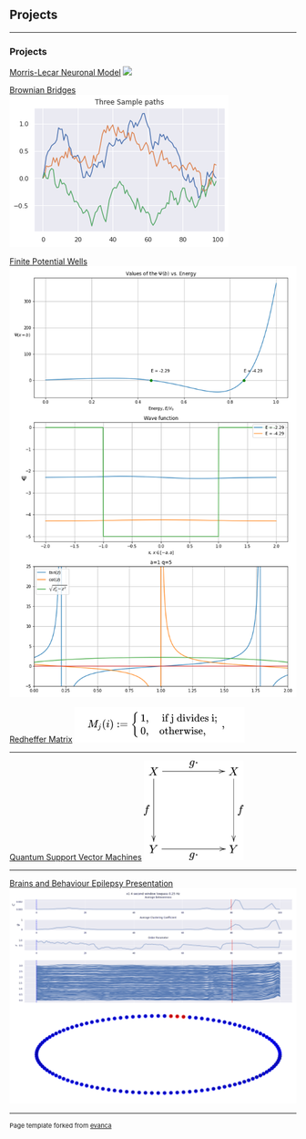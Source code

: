 ## Projects

---

### Projects

[Morris-Lecar Neuronal Model](https://github.com/kslote1/hopf-bifurcations/)
<img src="https://github.com/kslote1/hopf-bifurcations/blob/main/animation1.gif">

[Brownian Bridges](https://github.com/kslote1/brownian-bridge)
<img src="images/bb.png?raw=true"/>


[Finite Potential Wells](https://github.com/kslote1/finite-potential-well)
<img src="images/fig_1_5.png?raw=true"/>

[Redheffer Matrix](https://github.com/kslote1/Redheffer_matrix)
<img src="images/redheffer.png?raw=true"/>

---

[Quantum Support Vector Machines](https://github.com/kslote1/quantum-svm)
<img src="images/Equivariant_commutative_diagram.png?raw=true"/>

---

[Brains and Behaviour Epilepsy Presentation](/pdf/bb_poster.pdf)
<img src="images/anim-opt.gif?raw=true"/>




---
<p style="font-size:11px">Page template forked from <a href="https://github.com/evanca/quick-portfolio">evanca</a></p>
<!-- Remove above link if you don't want to attibute -->
